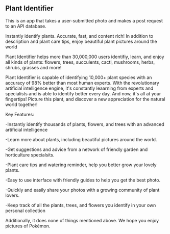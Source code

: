 ## Plant Identifier

This is an app that takes a user-submitted photo and makes a post request to an API database. 

Instantly identify plants. Accurate, fast, and content rich! In addition to description and plant care tips, enjoy beautiful plant pictures around the world

Plant Identifier helps more than 30,000,000 users identifiy, learn, and enjoy all kinds of plants: flowers, trees, succulents, cacti, mushrooms, herbs, shrubs, grasses and more!

Plant Identifier is capable of identifying 10,000+ plant species with an accuracy of 98% better than most human experts. With the revolutionary artificial intelligence engine, it's constantly leaarning from experts and specialists and is able to identify better every day.
And now, it's all at your fingertips! Picture this plant, and discover a new appreciation for the natural world together!

Key Features:

-Instantly identify thousands of plants, flowers, and trees with an advanced artificial intelligence

-Learn more about plants, including beautiful pictures around the world.

-Get suggestions and advice from a network of friendly garden and horticulture specialsits.

-Plant care tips and watering reminder, help you better grow your lovely plants.

-Easy to use interface with friendly guides to help you get the best photo.

-Quickly and easily share your photos with a growing community of plant lovers.

-Keep track of all the plants, trees, and flowers you identify in your own personal collection


Additionally, it does none of things mentioned above. We hope you enjoy pictures of Pokémon.
